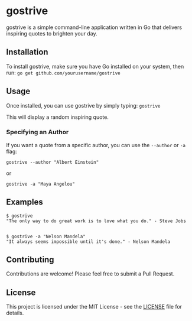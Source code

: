 # gostrive

gostrive is a simple command-line application written in Go that delivers inspiring quotes to brighten your day.

## Installation

To install gostrive, make sure you have Go installed on your system, then run:
`go get github.com/yourusername/gostrive`

## Usage

Once installed, you can use gostrive by simply typing:
`gostrive`

This will display a random inspiring quote.

### Specifying an Author

If you want a quote from a specific author, you can use the `--author` or `-a` flag:

`gostrive --author "Albert Einstein"`

or

`gostrive -a "Maya Angelou"`

## Examples

```
$ gostrive
"The only way to do great work is to love what you do." - Steve Jobs


$ gostrive -a "Nelson Mandela"
"It always seems impossible until it's done." - Nelson Mandela
```

## Contributing

Contributions are welcome! Please feel free to submit a Pull Request.

## License

This project is licensed under the MIT License - see the [LICENSE](LICENSE) file for details.
